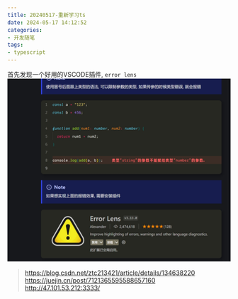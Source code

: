 ```yaml
---
title: 20240517-重新学习ts
date: 2024-05-17 14:12:52
categories:
- 开发随笔
tags: 
- typescript
---
```


首先发现一个好用的VSCODE插件, `error lens`
![pic](20240517-重新学习ts/001.png)

> https://blog.csdn.net/ztc213421/article/details/134638220
> https://juejin.cn/post/7121365595588657160
> http://47.101.53.212:3333/